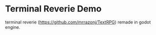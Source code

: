 # Terminal Reverie Demo
terminal reverie (https://github.com/mrrazonj/TextRPG) remade in godot engine.
